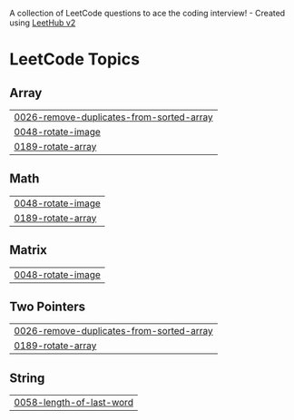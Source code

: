 A collection of LeetCode questions to ace the coding interview! - Created using [LeetHub v2](https://github.com/arunbhardwaj/LeetHub-2.0)
<!---LeetCode Topics Start-->
# LeetCode Topics
## Array
|  |
| ------- |
| [0026-remove-duplicates-from-sorted-array](https://github.com/sathish-s704/leetcode_submissions/tree/master/0026-remove-duplicates-from-sorted-array) |
| [0048-rotate-image](https://github.com/sathish-s704/leetcode_submissions/tree/master/0048-rotate-image) |
| [0189-rotate-array](https://github.com/sathish-s704/leetcode_submissions/tree/master/0189-rotate-array) |
## Math
|  |
| ------- |
| [0048-rotate-image](https://github.com/sathish-s704/leetcode_submissions/tree/master/0048-rotate-image) |
| [0189-rotate-array](https://github.com/sathish-s704/leetcode_submissions/tree/master/0189-rotate-array) |
## Matrix
|  |
| ------- |
| [0048-rotate-image](https://github.com/sathish-s704/leetcode_submissions/tree/master/0048-rotate-image) |
## Two Pointers
|  |
| ------- |
| [0026-remove-duplicates-from-sorted-array](https://github.com/sathish-s704/leetcode_submissions/tree/master/0026-remove-duplicates-from-sorted-array) |
| [0189-rotate-array](https://github.com/sathish-s704/leetcode_submissions/tree/master/0189-rotate-array) |
## String
|  |
| ------- |
| [0058-length-of-last-word](https://github.com/sathish-s704/leetcode_submissions/tree/master/0058-length-of-last-word) |
<!---LeetCode Topics End-->